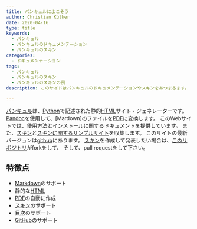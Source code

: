 ```yaml
---
title: パンキュルによこそう
author: Christian Külker
date: 2020-04-16
type: title
keywords:
  - パンキュル
  - パンキュルのドキュメンテーション
  - パンキュルのスキン
categories:
  - ドキュメンテーション
tags:
  - パンキュル
  - パンキュルのスキン
  - パンキュルのスキンの例
description: このサイドはパンキュルのドキュメンテーションやスキンをあつまるます。

---
```


[パンキュル]は、[Python]で記述された静的[HTML]サイト・ジェネレーターです。
[Pandoc]を使用して、[Mardown]のファイルを[PDF]に変換します。
このWebサイトでは、使用方法とインストールに関するドキュメントを提供しています。
また、[スキン]と[スキンに関するサンプルサイト]を収集します。
このサイトの最新バージョンは[github]にあります。
[スキン]を作成して発表したい場合は、[このリポジトリ]がforkをして、
そして、pull requestをして下さい。　

## 特徴点

* [Markdown]のサポート
* 静的な[HTML]
* [PDF]の自動に作成
* [スキン]のサポート
* [目次]のサポート
* [GitHub]のサポート

[Github]: https://github.com
[HTML]: https://en.wikipedia.org/wiki/HTML
[このリポジトリ]: https://github.com/ckuelker/pankyll-documentation
[Markdown]: https://en.wikipedia.org/wiki/Markdown
[目次]: https://en.wikipedia.org/wiki/Table_of_contents
[Pandoc]: https://pandoc.org/
[パンキュル]: https://www.pankyll.org/
[PDF]: https://en.wikipedia.org/wiki/PDF
[Python]: https://www.python.org/
[スキン]: /en_US/Pankyll-Themes/
[スキンに関するサンプルサイト]: https://www.pankyll.org/en_US/Pankyll-Theme-Example

